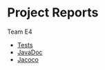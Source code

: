# Project Reports

Team E4

* [Tests](./reports/tests/test/)
* [JavaDoc](./reports/javadoc/javadoc/)
* [Jacoco](./reports/jacoco/test/html)
